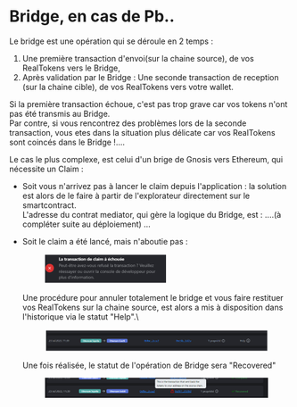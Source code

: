 # Bridge, en cas de Pb..

Le bridge est une opération qui se déroule en 2 temps :&#x20;

1. Une première transaction d'envoi(sur la chaine source), de vos RealTokens vers le Bridge,&#x20;
2. Après validation par le Bridge : Une seconde transaction de reception (sur la chaine cible), de vos RealTokens vers votre wallet.

Si la première transaction échoue, c'est pas trop grave car vos tokens n'ont pas été transmis au Bridge.\
Par contre, si vous rencontrez des problèmes lors de la seconde transaction, vous etes dans la situation plus délicate car vos RealTokens sont coincés dans le Bridge !....

Le cas le plus complexe, est celui d'un brige de Gnosis vers Ethereum, qui nécessite un Claim :&#x20;

* Soit vous n'arrivez pas à lancer le claim depuis l'application : la solution est alors de le faire à partir de l'explorateur directement sur le smartcontract.\
  L'adresse du contrat mediator, qui gère la logique du Bridge, est : ....(à compléter suite au déploiement) ...
*   Soit le claim a été lancé, mais n'aboutie pas :

    <figure><img src="../../.gitbook/assets/image (21).png" alt="" width="218"><figcaption></figcaption></figure>

    Une procédure pour annuler totalement le bridge et vous faire restituer vos RealTokens sur la chaine source, est alors a mis à disposition dans l'historique via le statut "Help".\


    <figure><img src="../../.gitbook/assets/image (15).png" alt="" width="563"><figcaption></figcaption></figure>

    Une fois réalisée, le statut de l'opération de Bridge sera "Recovered"

    <figure><img src="../../.gitbook/assets/image (22).png" alt="" width="563"><figcaption></figcaption></figure>
